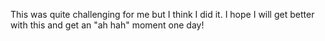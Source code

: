 This was quite challenging for me but I think I did it. I hope I will get better with this and get an "ah hah" moment one day!
